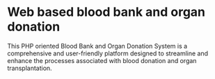 # Web based blood bank and organ donation
This PHP oriented Blood Bank and Organ Donation System is a comprehensive and user-friendly platform designed to streamline and enhance the processes associated with blood donation and organ transplantation.
